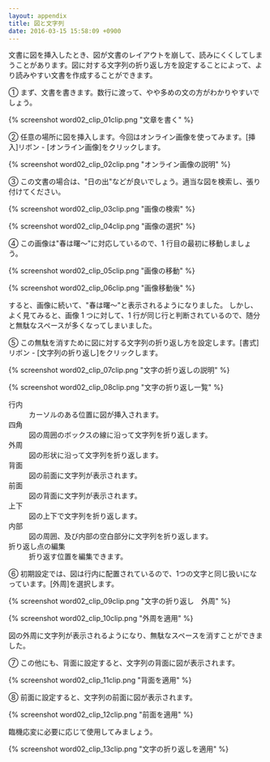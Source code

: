 ```yaml
---
layout: appendix
title: 図と文字列
date: 2016-03-15 15:58:09 +0900
---
```



文書に図を挿入したとき、図が文書のレイアウトを崩して、読みにくくしてしまうことがあります。図に対する文字列の折り返し方を設定することによって、より読みやすい文書を作成することができます。

&#9312; まず、文書を書きます。数行に渡って、やや多めの文の方がわかりやすいでしょう。

{% screenshot word02_clip_01clip.png "文章を書く" %}

&#9313; 任意の場所に図を挿入します。今回はオンライン画像を使ってみます。[挿入]リボン - [オンライン画像]をクリックします。

{% screenshot word02_clip_02clip.png "オンライン画像の説明" %}

&#9314; この文書の場合は、"日の出"などが良いでしょう。適当な図を検索し、張り付けてください。

{% screenshot word02_clip_03clip.png "画像の検索" %}

{% screenshot word02_clip_04clip.png "画像の選択" %}

&#9315; この画像は"春は曙〜"に対応しているので、1 行目の最初に移動しましょう。

{% screenshot word02_clip_05clip.png "画像の移動" %}

{% screenshot word02_clip_06clip.png "画像移動後" %}

すると、画像に続いて、"春は曙〜"と表示されるようになりました。
しかし、よく見てみると、画像 1 つに対して、1 行が同じ行と判断されているので、随分と無駄なスペースが多くなってしまいました。

&#9316; この無駄を消すために図に対する文字列の折り返し方を設定します。[書式]リボン - [文字列の折り返し]をクリックします。

{% screenshot word02_clip_07clip.png "文字の折り返しの説明" %}

{% screenshot word02_clip_08clip.png "文字の折り返し一覧" %}

<dl>
<dt>行内</dt><dd>カーソルのある位置に図が挿入されます。</dd>
<dt>四角</dt><dd>図の周囲のボックスの線に沿って文字列を折り返します。</dd>
<dt>外周</dt><dd>図の形状に沿って文字列を折り返します。</dd>
<dt>背面</dt><dd>図の前面に文字列が表示されます。</dd>
<dt>前面</dt><dd>図の背面に文字列が表示されます。</dd>
<dt>上下</dt><dd>図の上下で文字列を折り返します。</dd>
<dt>内部</dt><dd>図の周囲、及び内部の空白部分に文字列を折り返します。</dd>
<dt>折り返し点の編集</dt><dd>折り返す位置を編集できます。</dd>
</dl>

&#9317; 初期設定では、図は行内に配置されているので、1つの文字と同じ扱いになっています。[外周]を選択します。

{% screenshot word02_clip_09clip.png "文字の折り返し　外周" %}

{% screenshot word02_clip_10clip.png "外周を適用" %}

図の外周に文字列が表示されるようになり、無駄なスペースを消すことができました。

&#9318; この他にも、背面に設定すると、文字列の背面に図が表示されます。

{% screenshot word02_clip_11clip.png "背面を適用" %}

&#9319; 前面に設定すると、文字列の前面に図が表示されます。

{% screenshot word02_clip_12clip.png "前面を適用" %}

臨機応変に必要に応じて使用してみましょう。

{% screenshot word02_clip_13clip.png "文字の折り返しを適用" %}

